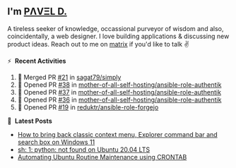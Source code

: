 ## I'm [PΛVΞL D.][homepage]

A tireless seeker of knowledge, occassional purveyor of wisdom and also, coincidentally, a web designer. I love building applications & discussing new product ideas. Reach out to me on [matrix][matrixto] if you'd like to talk ✌️


[homepage]: https://l.dimov.xyz/page?ref=github.com
[matrixto]: https://l.dimov.xyz/matrix?ref=github.com
[github]: https://l.dimov.xyz/github?ref=github.com

:zap: &nbsp;**Recent Activities**
  
<!--START_SECTION:activity-->
1. 🎉 Merged PR [#21](https://github.com/sagat79/simply/pull/21) in [sagat79/simply](https://github.com/sagat79/simply)
2. 💪 Opened PR [#38](https://github.com/mother-of-all-self-hosting/ansible-role-authentik/pull/38) in [mother-of-all-self-hosting/ansible-role-authentik](https://github.com/mother-of-all-self-hosting/ansible-role-authentik)
3. 💪 Opened PR [#37](https://github.com/mother-of-all-self-hosting/ansible-role-authentik/pull/37) in [mother-of-all-self-hosting/ansible-role-authentik](https://github.com/mother-of-all-self-hosting/ansible-role-authentik)
4. 💪 Opened PR [#36](https://github.com/mother-of-all-self-hosting/ansible-role-authentik/pull/36) in [mother-of-all-self-hosting/ansible-role-authentik](https://github.com/mother-of-all-self-hosting/ansible-role-authentik)
5. 💪 Opened PR [#19](https://github.com/reduktr/ansible-role-forgejo/pull/19) in [reduktr/ansible-role-forgejo](https://github.com/reduktr/ansible-role-forgejo)
<!--END_SECTION:activity-->

📑 &nbsp;**Latest Posts**

<!-- DIMOV-POST-LIST:START -->
- [How to bring back classic context menu, Explorer command bar and search box on Windows 11](https://www.dimov.xyz/how-to-bring-back-classic-context-menu-explorer-command-bar-and-search-box-on-windows-11/)
- [sh: 1: python: not found on Ubuntu 20.04 LTS](https://www.dimov.xyz/sh-1-python-not-found/)
- [Automating Ubuntu Routine Maintenance using CRONTAB](https://www.dimov.xyz/automating-ubuntu-routine-maintenance-using-crontab/)
<!-- DIMOV-POST-LIST:END -->
